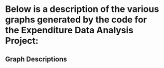 <h1><b>Below is a description of the various graphs generated by the code for the Expenditure Data Analysis Project:</b></h1>

<h2>Graph Descriptions</h2>



